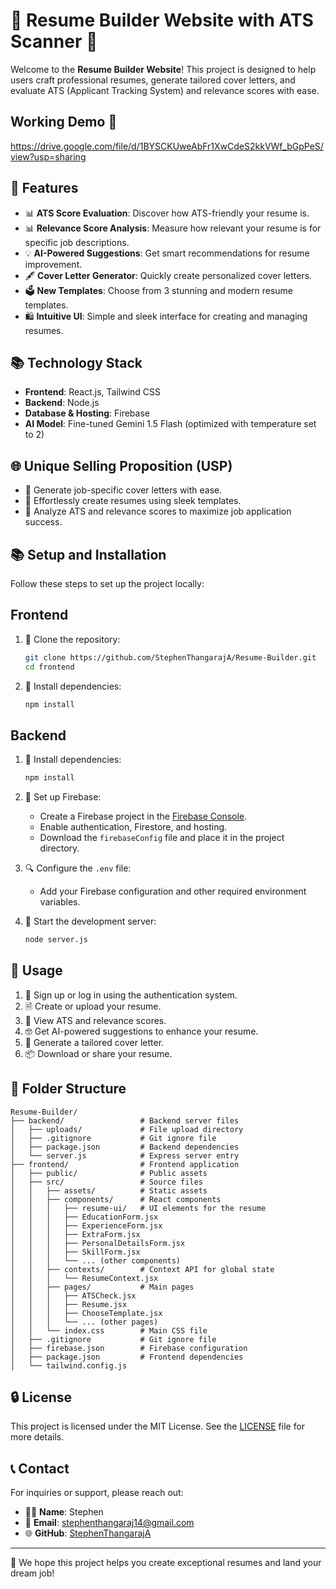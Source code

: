 # 🌟 Resume Builder Website with ATS Scanner 📏

Welcome to the **Resume Builder Website**! This project is designed to help users craft professional resumes, generate tailored cover letters, and evaluate ATS (Applicant Tracking System) and relevance scores with ease. 

## Working Demo 🎥

https://drive.google.com/file/d/1BYSCKUweAbFr1XwCdeS2kkVWf_bGpPeS/view?usp=sharing

## 🔧 Features

- 📊 **ATS Score Evaluation**: Discover how ATS-friendly your resume is.
- 📊 **Relevance Score Analysis**: Measure how relevant your resume is for specific job descriptions.
- 💡 **AI-Powered Suggestions**: Get smart recommendations for resume improvement.
- 🖋️ **Cover Letter Generator**: Quickly create personalized cover letters.
- 🗳 **New Templates**: Choose from 3 stunning and modern resume templates.
- 🛍️ **Intuitive UI**: Simple and sleek interface for creating and managing resumes.

## 📚 Technology Stack

- **Frontend**:  React.js,  Tailwind CSS
- **Backend**:  Node.js
- **Database & Hosting**:  Firebase
- **AI Model**:  Fine-tuned Gemini 1.5 Flash (optimized with temperature set to 2)

## 🌐 Unique Selling Proposition (USP)

- 📝 Generate job-specific cover letters with ease.
- 🔧 Effortlessly create resumes using sleek templates.
- 🎯 Analyze ATS and relevance scores to maximize job application success.

## 📚 Setup and Installation

Follow these steps to set up the project locally:

## Frontend
1. 🔧 Clone the repository:
   ```bash
   git clone https://github.com/StephenThangarajA/Resume-Builder.git
   cd frontend
   ```

2. 📁 Install dependencies:
   ```bash
   npm install
   ```

## Backend
1. 📁 Install dependencies:
   ```bash
   npm install
   ```

2. 🏢 Set up Firebase:
   - Create a Firebase project in the [Firebase Console](https://console.firebase.google.com/).
   - Enable authentication, Firestore, and hosting.
   - Download the `firebaseConfig` file and place it in the project directory.

4. 🔍 Configure the `.env` file:
   - Add your Firebase configuration and other required environment variables.

5. 🔄 Start the development server:
   ```bash
   node server.js
   ```

## 🔢 Usage

1. 📝 Sign up or log in using the authentication system.
2. 🗎 Create or upload your resume.
3. 🎨 View ATS and relevance scores.
4. 🤓 Get AI-powered suggestions to enhance your resume.
5. 🌟 Generate a tailored cover letter.
6. 📦 Download or share your resume.

## 🔌 Folder Structure

```
Resume-Builder/
├── backend/                 # Backend server files
│   ├── uploads/             # File upload directory
│   ├── .gitignore           # Git ignore file
│   ├── package.json         # Backend dependencies
│   └── server.js            # Express server entry
├── frontend/                # Frontend application
│   ├── public/              # Public assets
│   ├── src/                 # Source files
│   │   ├── assets/          # Static assets
│   │   ├── components/      # React components
│   │   │   ├── resume-ui/   # UI elements for the resume
│   │   │   ├── EducationForm.jsx
│   │   │   ├── ExperienceForm.jsx
│   │   │   ├── ExtraForm.jsx
│   │   │   ├── PersonalDetailsForm.jsx
│   │   │   ├── SkillForm.jsx
│   │   │   └── ... (other components)
│   │   ├── contexts/        # Context API for global state
│   │   │   └── ResumeContext.jsx
│   │   ├── pages/           # Main pages
│   │   │   ├── ATSCheck.jsx
│   │   │   ├── Resume.jsx
│   │   │   ├── ChooseTemplate.jsx
│   │   │   └── ... (other pages)
│   │   └── index.css        # Main CSS file
│   ├── .gitignore           # Git ignore file
│   ├── firebase.json        # Firebase configuration
│   ├── package.json         # Frontend dependencies
│   └── tailwind.config.js
```

## 🔒 License

This project is licensed under the MIT License. See the [LICENSE](LICENSE) file for more details.

## 📞 Contact

For inquiries or support, please reach out:
- 👨‍💼 **Name**: Stephen
- 📧 **Email**: stephenthangaraj14@gmail.com
- 🌐 **GitHub**: [StephenThangarajA](https://github.com/StephenThangarajA)

---

🙌 We hope this project helps you create exceptional resumes and land your dream job!
